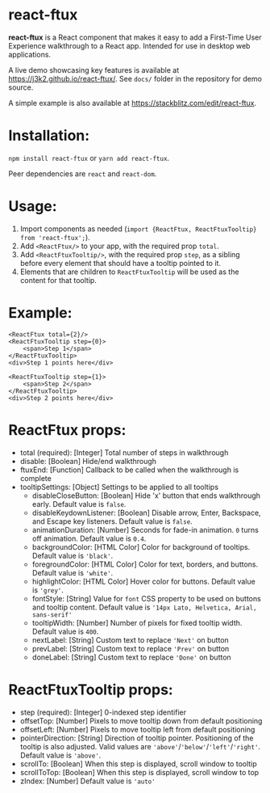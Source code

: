   # react-ftux

  **react-ftux** is a React component that makes it easy to add a First-Time User Experience walkthrough to a React app. Intended for use in desktop web applications.

  A live demo showcasing key features is available at https://j3k2.github.io/react-ftux/. See `docs/` folder in the repository for demo source.

  A simple example is also available at https://stackblitz.com/edit/react-ftux.

  # Installation:
  `npm install react-ftux` or `yarn add react-ftux`.

  Peer dependencies are `react` and `react-dom`.

  # Usage:
  1. Import components as needed (`import {ReactFtux, ReactFtuxTooltip} from 'react-ftux';`).
  2. Add `<ReactFtux/>` to your app, with the required prop `total`.
  3. Add `<ReactFtuxTooltip/>`, with the required prop `step`, as a sibling before every element that should have a tooltip pointed to it.
  4. Elements that are children to `ReactFtuxTooltip` will be used as the content for that tooltip.

  # Example:
  ```
  <ReactFtux total={2}/>
  <ReactFtuxTooltip step={0}>
      <span>Step 1</span>
  </ReactFtuxTooltip>
  <div>Step 1 points here</div>

  <ReactFtuxTooltip step={1}>
      <span>Step 2</span>
  </ReactFtuxTooltip>
  <div>Step 2 points here</div>
  ```

  # ReactFtux props:
  - total (required): [Integer] Total number of steps in walkthrough
  - disable: [Boolean] Hide/end walkthrough
  - ftuxEnd: [Function] Callback to be called when the walkthrough is complete
  - tooltipSettings: [Object] Settings to be applied to all tooltips
      - disableCloseButton: [Boolean] Hide 'x' button that ends walkthrough early. Default value is `false`.
      - disableKeydownListener: [Boolean] Disable arrow, Enter, Backspace, and Escape key listeners. Default value is `false`.
      - animationDuration: [Number] Seconds for fade-in animation. `0` turns off animation. Default value is `0.4`.
      - backgroundColor: [HTML Color] Color for background of tooltips. Default value is `'black'`.
      - foregroundColor: [HTML Color] Color for text, borders, and buttons. Default value is `'white'`.
      - highlightColor: [HTML Color] Hover color for buttons. Default value is `'grey'`.
      - fontStyle: [String] Value for `font` CSS property to be used on buttons and tooltip content. Default value is `'14px Lato, Helvetica, Arial, sans-serif'`
      - tooltipWidth: [Number] Number of pixels for fixed tooltip width. Default value is `400`.
      - nextLabel: [String] Custom text to replace `'Next'` on button
      - prevLabel: [String] Custom text to replace `'Prev'` on button
      - doneLabel: [String] Custom text to replace `'Done'` on button

  # ReactFtuxTooltip props:
  - step (required): [Integer] 0-indexed step identifier
  - offsetTop: [Number] Pixels to move tooltip down from default positioning
  - offsetLeft: [Number] Pixels to move tooltip left from default positioning
  - pointerDirection: [String] Direction of tooltip pointer. Positioning of the tooltip is also adjusted. Valid values are `'above'`/`'below'`/`'left'`/`'right'`. Default value is `'above'`.
  - scrollTo: [Boolean] When this step is displayed, scroll window to tooltip
  - scrollToTop: [Boolean] When this step is displayed, scroll window to top
  - zIndex: [Number] Default value is `'auto'`